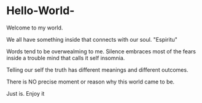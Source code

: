 # Hello-World-
Welcome to my world. 

We all have something inside that connects with our soul. "Espiritu" 

Words tend to be overwealming to me. Silence embraces most of the fears inside a trouble mind that calls it self insomnia. 

Telling our self the truth has different meanings and different outcomes. 

There is NO precise moment or reason why this world came to be. 

Just is. Enjoy it
